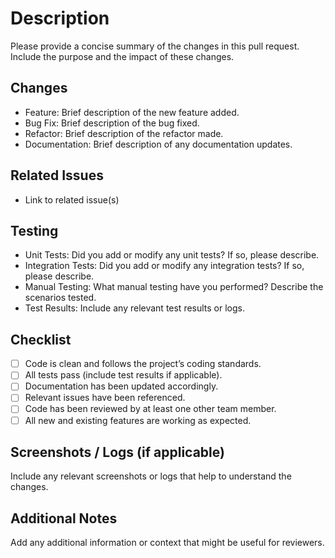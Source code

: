 # Description

Please provide a concise summary of the changes in this pull request. Include the purpose and the impact of these changes.

## Changes

* Feature: Brief description of the new feature added.
* Bug Fix: Brief description of the bug fixed.
* Refactor: Brief description of the refactor made.
* Documentation: Brief description of any documentation updates.

## Related Issues

* Link to related issue(s)

## Testing

* Unit Tests: Did you add or modify any unit tests? If so, please describe.
* Integration Tests: Did you add or modify any integration tests? If so, please describe.
* Manual Testing: What manual testing have you performed? Describe the scenarios tested.
* Test Results: Include any relevant test results or logs.

## Checklist

* [ ] Code is clean and follows the project’s coding standards.
* [ ] All tests pass (include test results if applicable).
* [ ] Documentation has been updated accordingly.
* [ ] Relevant issues have been referenced.
* [ ] Code has been reviewed by at least one other team member.
* [ ] All new and existing features are working as expected.

## Screenshots / Logs (if applicable)

Include any relevant screenshots or logs that help to understand the changes.

## Additional Notes

Add any additional information or context that might be useful for reviewers.
